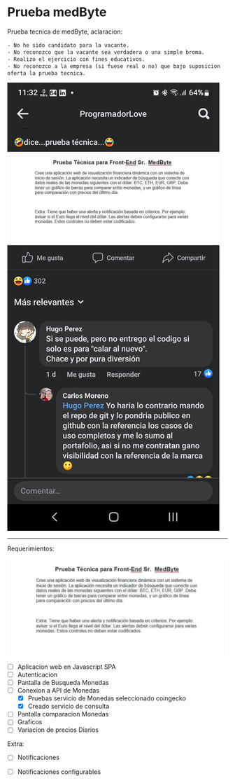 # Prueba medByte


Prueba tecnica de medByte, aclaracion:

    - No he sido candidato para la vacante.
    - No reconozco que la vacante sea verdadera o una simple broma.
    - Realizo el ejercicio con fines educativos. 
    - No reconozco a la empresa (si fuese real o no) que bajo suposicion oferta la prueba tecnica.


![Imagen en redes sociales](Screenshot_20220729-113259_Facebook.jpg)


---





Requerimientos:

![Definicion de prueba tecnica medByte](medByte.png)

- [ ] Aplicacion web en Javascript SPA
- [ ] Autenticacion  
- [ ] Pantalla de Busqueda Monedas
- [ ] Conexion a API de Monedas
    - [x] Pruebas servicio de Monedas seleccionado coingecko
    - [x] Creado servicio de consulta
- [ ] Pantalla comparacion Monedas
- [ ] Graficos 
- [ ] Variacion de precios Diarios

Extra:

- [ ] Notificaciones 
- [ ] Notificaciones configurables





